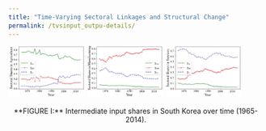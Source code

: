 ```yaml
---
title: "Time-Varying Sectoral Linkages and Structural Change"
permalink: /tvsinput_outpu-details/
---
```


<p float="left">
  <img src="/images/gamma_a.jpg" width="30%" alt="Agriculture" />
  <img src="/images/gamma_m.jpg" width="30%" alt="Manufacturing" /> 
  <img src="/images/gamma_s.jpg" width="30%" alt="Services" />
</p>
<p align="center">
  **FIGURE I:** Intermediate input shares in South Korea over time (1965-2014).
</p>

